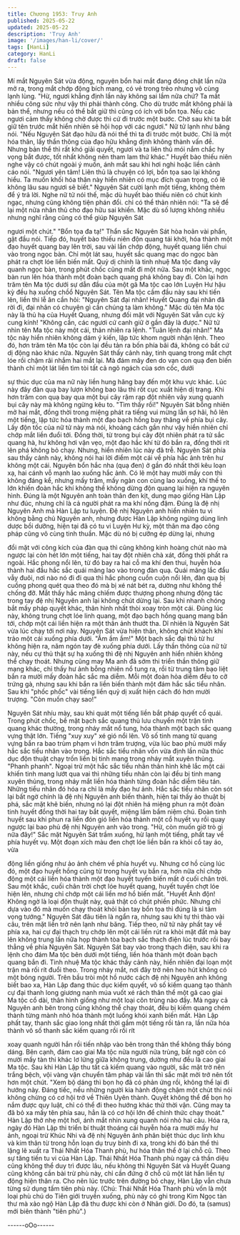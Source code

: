 ```yaml
---
title: Chương 1953: Truy Anh
published: 2025-05-22
updated: 2025-05-22
description: 'Truy Anh'
image: '/images/han-li/cover/'
tags: [HanLi]
category: HanLi
draft: false
---
```


Mí mắt Nguyên Sát vừa động, nguyên bổn hai mắt đang đóng
chặt lần nữa mở ra, trong mắt chớp động bích mang, có vẻ trong
trẻo nhưng vô cùng lạnh lùng.
"Hừ, ngươi khẳng định lần này không sai lầm nữa chứ? Ta mất
nhiều công sức như vậy thì phải thành công. Cho dù trước mắt
không phải là bản thể, nhưng nếu có thể bắt giữ thì cũng có ích
với bổn tọa. Nếu các ngươi cảm thấy không chờ được thì cứ đi
trước một bước. Chờ sau khi ta bắt giữ tên trước mắt hiển nhiên
sẽ hội họp với các ngươi."
Nữ tử lạnh như băng nói.
"Nếu Nguyên Sát đạo hữu đã nói thế thì ta đi trước một bước. Chỉ
là một hóa thân, lấy thần thông của đạo hữu khẳng định không
thành vấn đề. Nhưng bản thể thì rất khó giải quyết, ngươi và ta
liên thủ mói nắm chắc hy vọng bắt được, tốt nhất không nên tham
lam thứ khác."
Huyết bào thiếu niên nghe vậy có chút ngoài ý muốn, ánh mắt sau
khi hơi nghi hoặc liền cảnh cáo nói.
"Ngươi yên tâm! Liên thủ là chuyện có lợi, bổn tọa sao lại không
hiểu. Ta muốn khối hóa thân này hiển nhiên có mục đích quan
trọng, có lẽ không lâu sau ngươi sẽ biết."
Nguyên Sát cười lạnh một tiếng, không thèm để ý trả lời.
Nghe nữ tử nói thế, mặc dù huyết bào thiếu niên có chút kinh
ngạc, nhưng cũng không tiện phán đổi. chỉ có thể thản nhiên nói:
"Ta sẽ để lại một nửa nhân thủ cho đạo hữu sai khiến. Mặc dù số
lượng không nhiều nhưng nghĩ rằng cũng có thể giúp Nguyên Sát

ngươi một chút."
"Bổn tọa đa tạ!"
Thẩn sắc Nguyên Sát hòa hoãn vài phẩn, gật đầu nói.
Tiếp đó, huyết bào thiếu niên độn quang tái khởi, hóa thành một
đạo huyết quang bay lên trời, sau vài lần chớp động, huyết quang
liền chui vào trong ngọc bàn. Chỉ một lát sau, huyết sắc quang
mạc do ngọc bàn phát ra chợt lóe liền biến mất.
Quỷ dị chính là tinh nhuệ Ma tộc đang vây quanh ngọc bàn, trong
phút chốc cũng mất đi một nửa. Sau một khắc, ngọc bàn run lên
hóa thành một đoàn bạch quang phá không bay đi. Còn lại hơn
trăm tên Ma tộc dưới sự dẫn đầu của một gã Ma tộc cao lớn
Luyện Hư hậu kỳ đều hạ xuống chồổ Nguyên Sát.
Tên Ma tộc cầm đầu này sau khi tiến lên, liền thi lễ ân cần hỏi:
"Nguyên Sát đại nhân! Huyết Quang đại nhân đã rời đi, đại nhân
có chuyện gì cần chúng ta làm không."
Mặc dù tên Ma tộc này là thủ hạ của Huyết Quang, nhưng đối mặt
với Nguyên Sát vẫn cực kỳ cung kính!
"Không cần, các ngươi cứ canh giữ ờ gần đây là được."
Nữ tử nhìn tên Ma tộc này một cái, thản nhiên ra lệnh.
"Tuân lệnh đại nhân!"
Ma tộc này hiển nhiên không dám ý kiến, lập tức khom người
nhận lệnh.
Theo đó, hơn trăm tên Ma tộc còn lại đều tản ra bốn phía bãi đá,
không có bất cứ dị động nào khác nữa.
Nguyên Sát thấy cảnh này, tinh quang trong mắt chợt lóe rồi chậm
rãi nhắm hai mắt lại. Mà đám mây đen do vạn con quạ đen biến
thành chỉ một lát liền tìm tòi tất cả ngõ ngách của sơn cốc, dưới

sự thúc dục của ma nữ này liền hung hăng bay đến một khu vực
khác.
Lúc này đây đàn quạ bay lượn không bao lâu thì rốt cục xuất hiện
dị trạng.
Khi hơn trăm con quạ bay qua một bụi cây rậm rạp đột nhiên vây
xung quanh bụi cây này mà không ngừng kêu to.
"Tìm thấy rồi!"
Nguyên Sát bỗng nhiên mở hai mắt, đồng thời trong miệng phát
ra tiếng vui mừng lẫn sợ hãi, hô lên một tiếng, lập tức hóa thành
một đạo bạch hồng bay thăng về phía bụi cây.
Lấy độn tốc của nữ tử này mà nói, khoảng cách gần như vậy hiển
nhiên chỉ chớp mắt liền đuổi tới. Đồng thời, từ trong bụi cây đột
nhiên phát ra tử sắc quang hà, hư không hơi vặn vẹo, một đạo
hắc khí từ đó bắn ra, đồng thời rít lên phá không bỏ chạy.
Nhưng, hiển nhiên lúc này đã trễ.
Nguyên Sát phía sau thấy cảnh này, không nói hai lời điểm một
cái về phía hắc ảnh trên hư không một cái. Nguyên bổn hắc nha
(quạ đen) ở gần đó nhất thời kêu loạn xạ, hai cánh vỗ mạnh lao
xuống hắc ảnh.
Có lẽ một hay mười mấy con thì không đáng kể, nhưng mấy trăm,
mấy ngàn con cùng lao xuống, khí thế to lớn khiến đoàn hắc khí
không thể không dừng độn quang lại hiện ra nguyên hình.
Đúng là một Nguyên anh toàn thân đen kịt, dung mạo giống Hàn
Lập như đúc, nhưng chỉ là cả người phát ra ma khí nồng đậm.
Đúng là đệ nhị Nguyên Anh mà Hàn Lập tu luyện.
Đệ nhị Nguyên anh hiển nhiên tu vi không bằng chủ Nguyên anh,
nhưng được Hàn Lập không ngừng dùng linh dược bồi dưỡng,
hiện tại đã có tu vi Luyện Hư kỳ, một thân ma đạo công pháp
cũng vô cùng tinh thuần. Mặc dù nó bị cưỡng ép dừng lại, nhưng

đổi mặt với công kích của đàn quạ thì cũng không kinh hoàng
chút nào mà ngược lại còn hét lớn một tiếng, hai tay đột nhiên
chà xát, đồng thời phất ra ngoài.
Hắc phong nổi lên, từ đó bay ra hai cỗ ma khí đen thui, huyễn hóa
thành hai đầu hắc sắc quái mãng lao vào trong đàn quạ.
Quái mãng lắc đẩu vẫy đuôi, nơi nào nó đi đi qua thì hắc phong
cuồn cuộn nổi lên, đàn quạ bị cuồng phong quét qua theo đó mà
bị xé nát bét ra, dường như không thể chống đỡ.
Mắt thấy hắc mãng chỉếm được thượng phong nhưng động tác
trong tay đệ nhị Nguyên anh lại không chút dừng lại. Sau khi
nhanh chóng bắt mấy pháp quyết khác, thân hình nhất thòi xoay
tròn một cái.
Đúng lúc này, không trung chợt lóe linh quang, một đạo bạch
hồng quang mang bắn tới, chớp một cái liền hiện ra một thân ảnh
thướt tha.
Dĩ nhiên là Nguyên Sát vừa lúc chạy tới nơi này.
Nguyên Sát vừa hiện thân, không chút khách khí trảo một cái
xuống phía dưới.
"Ầm ầm ầm!"
Một bạch sắc đại thủ từ hư không hiện ra, năm ngón tay đè xuống
phía dưới. Lấy thần thông của nữ tử này, nếu cự thủ thật sự hạ
xuống thì đệ nhị Nguyên anh hiển nhiên không thể chạy thoát.
Nhưng cũng may Ma anh đã sớm thi triển thần thông giữ mạng
khác, chỉ thấy hư ảnh bỗng nhiên nổ tung ra, rồi từ trung tâm bạo
liệt bắn ra mười mấy đoàn hắc sắc ma diễm.
Mỗi một đoàn hỏa diễm đều to cỡ trứng gà, nhưng sau khi bắn ra
liền biến thành một đám hắc sắc tiểu nhân. Sau khi "phốc phốc"
vài tiếng liền quỷ dị xuất hiện cách đó hơn mười trượng.
"Còn muốn chạy sao!"

Nguyên Sát nhíu mày, sau khi quát một tiếng liền bắt pháp quyết
cổ quái.
Trong phút chốc, bề mặt bạch sắc quang thủ lưu chuyển một trận
tinh quang khác thường, trong nháy mắt nổ tung, hóa thành một
bạch sắc quang vựng thật lớn.
Tiếng "xuy xuy" xé gió nổi lên.
Vô số tinh mang từ quang vựng bắn ra bao trùm phạm vi hơn
trăm trượng, vừa lúc bao phủ mười mấy hắc sắc tiểu nhân vào
trong.
Hắc sắc tiểu nhân vốn vừa định lần nữa thúc dục độn thuật chạy
trốn liền bị tinh mang trong nháy mắt xuyên thủng.
"Phanh phanh".
Ngoại trừ một hắc sắc tiểu nhân thân hình khẽ lắc một cái khiến
tinh mang lướt qua vai thì những tiểu nhân còn lại đều bị tinh
mang xuyên thủng, trong nháy mắt liền hóa thành từng đoàn hắc
diễm tiêu tán.
Những tiểu nhân đó hóa ra chỉ là mấy đạo hư ảnh.
Hắc sắc tiểu nhân còn sót lại bất ngờ chính là đệ nhị Nguyên anh
biến thành, hiện tại thấy ảo thuật bị phá, sắc mặt khẽ biến, nhưng
nó lại đột nhiên há miệng phun ra một đoàn tinh huyết đồng thời
hai tay bắt quyết, miệng lầm bầm niệm chú.
Đoàn tinh huyết sau khi phun ra liền đón gió liền hóa thành một cổ
huyết vụ rồi quay ngược lại bao phủ đệ nhị Nguyẻn anh vào
trong.
"Hừ, còn muốn giờ trò gì nữa đây!"
Sắc mặt Nguyên Sát trầm xuống, hừ lạnh một tiếng, phất tay về
phía huyết vụ.
Một đoạn xích màu đen chợt lóe liền bắn ra khỏi cổ tay áo, vừa

động liền giống như ảo ảnh chém về phía huyết vụ. Nhưng cơ hồ
cùng lúc đó, một đạo huyết hồng cũng từ trong huyết vụ bắn ra,
hơn nữa chỉ chớp động một cái liền hóa thành một đạo huyết
tuyến biến mất ở cuối chân trời.
Sau một khắc, cuối chân trời chợt lóe huyết quang, huyết tuyến
chợt lóe hiện lên, nhưng chỉ chớp một cái liền mơ hồ biến mất.
"Huyết Ảnh độn! Không ngờ là loại độn thuật này, quả thật có chút
phiền phức. Nhưng chỉ dựa vào đó mà muốn chạy thoát khỏi bàn
tay bổn tọa thì đúng là si tâm vọng tướng."
Nguyên Sát đâu tiên là ngẩn ra, nhưng sau khi tự thì thào vài câu,
trên mặt liền trở nên lạnh như băng.
Tiếp theo, nữ tử này phất tay về phía xa, hai cự đại thạch trụ
chớp lên một cái liền rút ra khòi mặt đất mà bay lên không trung
lần nữa họp thành tòa bạch sắc thạch điện lúc trước rồi bay thẳng
về phía Nguyên Sát.
Nguyên Sát bay vào trong thạch điện, sau khi ra lệnh cho đám Ma
tộc bên dưới một tiếng, liền hóa thành một đoàn bạch quang bắn
đi.
Tinh nhuệ Ma tộc khác thấy cảnh này, hiển nhiên đại loạn một
trận mà rối rít đuổi theo.
Trong nháy mắt, nơi đây trở nên heo hút không có một bóng
người.
Trên bầu tròi một hồ nước cách đệ nhị Nguyên anh không biết
bao xa, Hàn Lập đang thúc dục kiếm quyết, vô số kiếm quang tạo
thành cự đại thanh long giương nanh múa vuốt xé rách thân thể
một gã cao giai Ma tộc cổ dài, thân hình giống như một loại côn
trùng nào đấy. Mà ngay cả Nguyên anh bên trong cũng không thể
chạy thoát, đều bị kiếm quang chém thành từng mành nhỏ hóa
thành một luồng khói xanh biến mất.
Hàn Lập phất tay, thanh sắc giao long nhất thời gầm một tiếng rồi
tản ra, lần nữa hóa thành vô số thanh sắc kiếm quang rồi rối rít

xoay quanh người hắn rồi tiến nhập vào bên trong thân thể không
thấy bóng dáng.
Bên cạnh, đám cao giai Ma tộc nửa người nửa trùng, bất ngờ còn
có mười mấy tàn thi khác lơ lửng giữa không trung, dường như
đều là cao giai Ma tộc.
Sau khi Hàn Lập thu tất cả kiếm quang vào người, sắc mặt trờ
nên trắng bệch, vội vàng vận chuyển tâm pháp vài lần thì sắc mặt
mởi trở nên tốt hơn một chút.
"Xem bộ dáng thì bọn họ đã có phản ứng rồi, không thể lại đi
hướng này. Đáng tiếc, nếu những người kia hành động chậm một
chút thi nói không chừng có cơ hội trở về Thiên Uyên thành.
Quyết không thể để bọn họ nắm được quy luật, chỉ có thể đi theo
hướng khác thử thời vận. Cũng may ta đã bỏ xa mấy tên phía
sau, hẳn là có cơ hội lớn để chính thức chạy thoát."
Hàn Lập thở nhẹ một hơi, ánh mắt nhin xung quanh nói nhỏ hai
câu.
Hóa ra, ngày đó Hàn Lập thi triển bí thuật thoáng cái huyễn hóa ra
mười mấy hư ảnh, ngoại trừ Khúc Nhi và đệ nhị Nguyên ânh
phân biệt thúc dục linh khu và kim thân từ trong hỗn loạn dụ truy
binh đi xa, trong khi đó bản thể thì lặng lẽ xuất ra Thái Nhất Hóa
Thanh phù, hư hóa thân thể ở lại chỗ cũ.
Theo sự tăng tiến tu vi của Hàn Lập. Thái Nhất Hóa Thanh phù
ngay cả thần diệu cũng không thể duy trì được lâu, nếu không thì
Nguyên Sát và Huyết Quang cũng không cần bài trừ phù này, chỉ
cần đứng ỡ chỗ cũ một lát hắn liền tự động hiện thân ra.
Cho nên lúc trước trên đường bỏ chạy, Hàn Lập vẫn chưa từng
sử dụng tấm tiên phù này.
(Chú: Thái Nhất Hóa Thanh phù vốn là một loại phù chú do Tiên
giới truyền xuống, phù này có ghi trong Kim Ngọc tàn thư mà xảo
ngộ Hàn Lập đã thu được khi còn ở Nhân giới. Do đó, ta (samus)
mới biên thành "tiên phù".)

------oOo------
